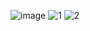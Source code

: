 ![image](https://github.com/Holid3n/DemoEkzamen/assets/97594334/ee59b983-fafd-4c89-995f-3d5a7a54ed64)
![1](https://github.com/Holid3n/DemoEkzamen/assets/97594334/caaa2f6b-4bf3-4628-8e16-949f62d24632)
![2](https://github.com/Holid3n/DemoEkzamen/assets/97594334/2ab70882-0b61-4be7-a55f-8352b76b004b)
